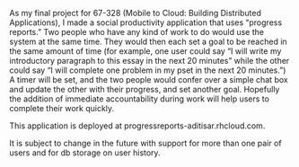 As my final project for 67-328 (Mobile to Cloud: Building Distributed Applications), I made a social productivity application that uses “progress reports.” Two people who have any kind of work to do would use the system at the same time. They would then each set a goal to be reached in the same amount of time (for example, one user could say “I will write my introductory paragraph to this essay in the next 20 minutes” while the other could say “I will complete one problem in my pset in the next 20 minutes.”) A timer will be set, and the two people would confer over a simple chat box and update the other with their progress, and set another goal. Hopefully the addition of immediate accountability during work will help users to complete their work quickly.

This application is deployed at progressreports-aditisar.rhcloud.com. 

It is subject to change in the future with support for more than one pair of users and for db storage on user history.